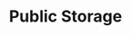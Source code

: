 ---
title: "Public Storage"
url: /nashua/public-storage-west-hollis-street/
shop: storage rental
---